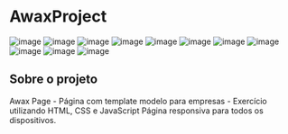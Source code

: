 # AwaxProject
![image](https://user-images.githubusercontent.com/100950738/167468245-f2786124-d563-4b41-bca1-3d67f53a42f5.png)
![image](https://user-images.githubusercontent.com/100950738/167468282-3a988747-617f-4095-81e1-a2efc379ef7c.png)
![image](https://user-images.githubusercontent.com/100950738/167468325-60c99318-913a-4b48-b30e-08ab75faf13c.png)
![image](https://user-images.githubusercontent.com/100950738/167468370-b839d2d9-13f6-4832-bc12-9e073a72aa4d.png)
![image](https://user-images.githubusercontent.com/100950738/167468412-8b4e9ca0-70dd-4736-b81a-6f76ed58ce8b.png)
![image](https://user-images.githubusercontent.com/100950738/167468441-c75ab42d-8256-4fe0-8266-70fe4aef3f5e.png)
![image](https://user-images.githubusercontent.com/100950738/167468478-92653c2e-018e-4385-b81e-bd0e22043206.png)
![image](https://user-images.githubusercontent.com/100950738/167468518-26fe1436-3a56-4bf7-a02f-a407db23dfb2.png)
![image](https://user-images.githubusercontent.com/100950738/167468559-acaef078-75ce-4cff-9271-b0653e851bc1.png)
![image](https://user-images.githubusercontent.com/100950738/167468591-560befd7-2e84-4498-9b1f-2b50cb233496.png)
![image](https://user-images.githubusercontent.com/100950738/167468635-1de3bf49-5600-4443-89e1-98d5a5446654.png)

## Sobre o projeto 
Awax Page - Página com template modelo para empresas - Exercício utilizando HTML, CSS e JavaScript 
Página responsiva para todos os dispositivos.
